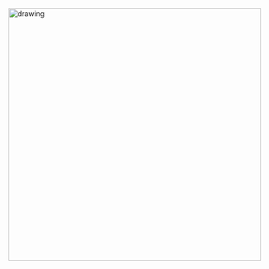  <img src="[https://i.imgur.com/nal5aWq.png](https://raw.githubusercontent.com/devnaelson/portfolio/main/image/Bot2.png)https://raw.githubusercontent.com/devnaelson/portfolio/main/image/Bot2.png" alt="drawing" width="500"/>
